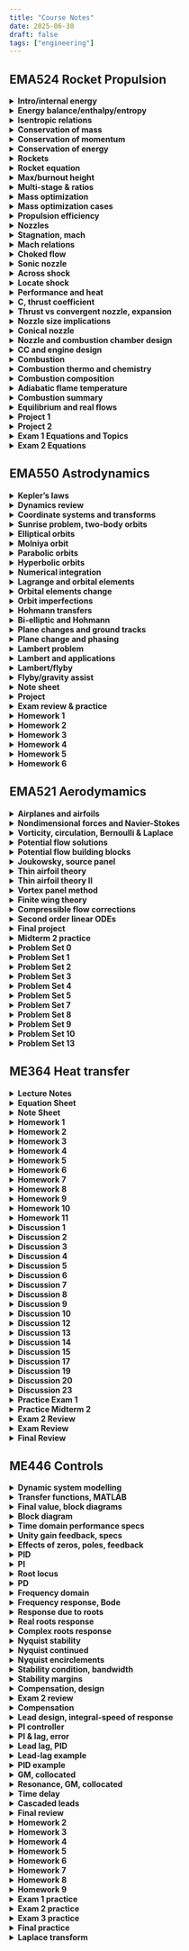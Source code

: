 ```yaml
---
title: "Course Notes"
date: 2025-06-30
draft: false
tags: ["engineering"]
---
```


## EMA524 Rocket Propulsion

<details>
<summary><strong>Intro/internal energy</strong></summary>
<iframe src="/course_notes/EMA524/524_lecture_1.pdf" width="100%" height="600px"></iframe>
</details>

<details>
<summary><strong>Energy balance/enthalpy/entropy</strong></summary>
<iframe src="/course_notes/EMA524/524_lecture_3.pdf" width="100%" height="600px"></iframe>
</details>

<details>
<summary><strong>Isentropic relations</strong></summary>
<iframe src="/course_notes/EMA524/524_lecture_4_isentropic_relations.pdf" width="100%" height="600px"></iframe>
</details>

<details>
<summary><strong>Conservation of mass</strong></summary>
<iframe src="/course_notes/EMA524/524_lecture_5_cons_mass.pdf" width="100%" height="600px"></iframe>
</details>

<details>
<summary><strong>Conservation of momentum</strong></summary>
<iframe src="/course_notes/EMA524/524_lecture_6_cons_momentum.pdf" width="100%" height="600px"></iframe>
</details>

<details>
<summary><strong>Conservation of energy</strong></summary>
<iframe src="/course_notes/EMA524/524_lecture_7_cons_energy.pdf" width="100%" height="600px"></iframe>
</details>

<details>
<summary><strong>Rockets</strong></summary>
<iframe src="/course_notes/EMA524/524_lecture_8_rockets.pdf" width="100%" height="600px"></iframe>
</details>

<details>
<summary><strong>Rocket equation</strong></summary>
<iframe src="/course_notes/EMA524/524_lecture_9_rocket_eqn.pdf" width="100%" height="600px"></iframe>
</details>

<details>
<summary><strong>Max/burnout height</strong></summary>
<iframe src="/course_notes/EMA524/524_lecture_10_hb,_hmax.pdf" width="100%" height="600px"></iframe>
</details>

<details>
<summary><strong>Multi-stage & ratios</strong></summary>
<iframe src="/course_notes/EMA524/524_lecture_11_multi-stage,_ratios.pdf" width="100%" height="600px"></iframe>
</details>

<details>
<summary><strong>Mass optimization</strong></summary>
<iframe src="/course_notes/EMA524/524_lecture_13_mass_optimization.pdf" width="100%" height="600px"></iframe>
</details>

<details>
<summary><strong>Mass optimization cases</strong></summary>
<iframe src="/course_notes/EMA524/524_lecture_14_mass_optimization_cases.pdf" width="100%" height="600px"></iframe>
</details>

<details>
<summary><strong>Propulsion efficiency</strong></summary>
<iframe src="/course_notes/EMA524/524_lecture_15_prop_efficiency.pdf" width="100%" height="600px"></iframe>
</details>

<details>
<summary><strong>Nozzles</strong></summary>
<iframe src="/course_notes/EMA524/524_lecture_16_nozzles.pdf" width="100%" height="600px"></iframe>
</details>

<details>
<summary><strong>Stagnation, mach</strong></summary>
<iframe src="/course_notes/EMA524/524_lecture_17_stag,_mach.pdf" width="100%" height="600px"></iframe>
</details>

<details>
<summary><strong>Mach relations</strong></summary>
<iframe src="/course_notes/EMA524/524_lecture_18_mach_relations.pdf" width="100%" height="600px"></iframe>
</details>

<details>
<summary><strong>Choked flow</strong></summary>
<iframe src="/course_notes/EMA524/524_lecture_19_choke_flow.pdf" width="100%" height="600px"></iframe>
</details>

<details>
<summary><strong>Sonic nozzle</strong></summary>
<iframe src="/course_notes/EMA524/524_lecture_20_sonic_nozzle.pdf" width="100%" height="600px"></iframe>
</details>

<details>
<summary><strong>Across shock</strong></summary>
<iframe src="/course_notes/EMA524/524_lecture_22_across_shock.pdf" width="100%" height="600px"></iframe>
</details>

<details>
<summary><strong>Locate shock</strong></summary>
<iframe src="/course_notes/EMA524/524_lecture_24_locate_shock.pdf" width="100%" height="600px"></iframe>
</details>

<details>
<summary><strong>Performance and heat</strong></summary>
<iframe src="/course_notes/EMA524/524_lecture_25_performance_and_heat.pdf" width="100%" height="600px"></iframe>
</details>

<details>
<summary><strong>C, thrust coefficient</strong></summary>
<iframe src="/course_notes/EMA524/524_lecture_26_c_,_thrust_coefficient.pdf" width="100%" height="600px"></iframe>
</details>

<details>
<summary><strong>Thrust vs convergent nozzle, expansion</strong></summary>
<iframe src="/course_notes/EMA524/524_lecture_27_thrust_vs_convergent,_expansion.pdf" width="100%" height="600px"></iframe>
</details>

<details>
<summary><strong>Nozzle size implications</strong></summary>
<iframe src="/course_notes/EMA524/524_lecture_28_nozzle_size_implications_.pdf" width="100%" height="600px"></iframe>
</details>

<details>
<summary><strong>Conical nozzle</strong></summary>
<iframe src="/course_notes/EMA524/524_lecture_29_conical_nozzle_.pdf" width="100%" height="600px"></iframe>
</details>

<details>
<summary><strong>Nozzle and combustion chamber design</strong></summary>
<iframe src="/course_notes/EMA524/524_lecture_30_nozzle_and_cc_design.pdf" width="100%" height="600px"></iframe>
</details>

<details>
<summary><strong>CC and engine design</strong></summary>
<iframe src="/course_notes/EMA524/524_lecture_31_cc_and_engine_design.pdf" width="100%" height="600px"></iframe>
</details>

<details>
<summary><strong>Combustion</strong></summary>
<iframe src="/course_notes/EMA524/524_lecture_32_combustion.pdf" width="100%" height="600px"></iframe>
</details>

<details>
<summary><strong>Combustion thermo and chemistry</strong></summary>
<iframe src="/course_notes/EMA524/524_lecture_33_combustion_thermo_and_chemistry.pdf" width="100%" height="600px"></iframe>
</details>

<details>
<summary><strong>Combustion composition</strong></summary>
<iframe src="/course_notes/EMA524/524_lecture_34_combustion_composition.pdf" width="100%" height="600px"></iframe>
</details>

<details>
<summary><strong>Adiabatic flame temperature</strong></summary>
<iframe src="/course_notes/EMA524/524_lecture_36_adb_flame_temp_.pdf" width="100%" height="600px"></iframe>
</details>

<details>
<summary><strong>Combustion summary</strong></summary>
<iframe src="/course_notes/EMA524/524_lecture_37_combustion_summary.pdf" width="100%" height="600px"></iframe>
</details>

<details>
<summary><strong>Equilibrium and real flows</strong></summary>
<iframe src="/course_notes/EMA524/524_lecture_39_equil_and_real_flows.pdf" width="100%" height="600px"></iframe>
</details>

<details>
<summary><strong>Project 1</strong></summary>
<iframe src="/course_notes/EMA524/524_project_1.pdf" width="100%" height="600px"></iframe>
</details>

<details>
<summary><strong>Project 2</strong></summary>
<iframe src="/course_notes/EMA524/524_project_2.pdf" width="100%" height="600px"></iframe>
</details>

<details>
<summary><strong>Exam 1 Equations and Topics</strong></summary>
<iframe src="/course_notes/EMA524/Exam_1_Equations_and_Topics.pdf" width="100%" height="600px"></iframe>
</details>

<details>
<summary><strong>Exam 2 Equations</strong></summary>
<iframe src="/course_notes/EMA524/Exam_2_Equations.pdf" width="100%" height="600px"></iframe>
</details>

## EMA550 Astrodynamics

<details>
<summary><strong>Kepler’s laws</strong></summary>
<iframe src="/course_notes/EMA550/550_lecture_1_Kepler_.pdf" width="100%" height="600px"></iframe>
</details>

<details>
<summary><strong>Dynamics review</strong></summary>
<iframe src="/course_notes/EMA550/550_lecture_2_dynamics_review.pdf" width="100%" height="600px"></iframe>
</details>

<details>
<summary><strong>Coordinate systems and transforms</strong></summary>
<iframe src="/course_notes/EMA550/550_lecture_3_c-sys_and_transform.pdf" width="100%" height="600px"></iframe>
</details>

<details>
<summary><strong>Sunrise problem, two-body orbits</strong></summary>
<iframe src="/course_notes/EMA550/550_lecture_4_sunrise,_2_body.pdf" width="100%" height="600px"></iframe>
</details>

<details>
<summary><strong>Elliptical orbits</strong></summary>
<iframe src="/course_notes/EMA550/550_lecture_5_elliptical_orbits.pdf" width="100%" height="600px"></iframe>
</details>

<details>
<summary><strong>Molniya orbit</strong></summary>
<iframe src="/course_notes/EMA550/550_lecture_6_molniya.pdf" width="100%" height="600px"></iframe>
</details>

<details>
<summary><strong>Parabolic orbits</strong></summary>
<iframe src="/course_notes/EMA550/550_lecture_7_parabolic_orbits.pdf" width="100%" height="600px"></iframe>
</details>

<details>
<summary><strong>Hyperbolic orbits</strong></summary>
<iframe src="/course_notes/EMA550/550_lecture_8_hyperbolic.pdf" width="100%" height="600px"></iframe>
</details>

<details>
<summary><strong>Numerical integration</strong></summary>
<iframe src="/course_notes/EMA550/550_lecture_9_numerical_integration_.pdf" width="100%" height="600px"></iframe>
</details>

<details>
<summary><strong>Lagrange and orbital elements</strong></summary>
<iframe src="/course_notes/EMA550/550_lecture_10_Lagrange,_orbital_elements_.pdf" width="100%" height="600px"></iframe>
</details>

<details>
<summary><strong>Orbital elements change</strong></summary>
<iframe src="/course_notes/EMA550/550_lecture_11_orbital_elements_change_.pdf" width="100%" height="600px"></iframe>
</details>

<details>
<summary><strong>Orbit imperfections</strong></summary>
<iframe src="/course_notes/EMA550/550_lecture_14_orbit_imperfections.pdf" width="100%" height="600px"></iframe>
</details>

<details>
<summary><strong>Hohmann transfers</strong></summary>
<iframe src="/course_notes/EMA550/550_lecture_15_hohmann_transfers.pdf" width="100%" height="600px"></iframe>
</details>

<details>
<summary><strong>Bi-elliptic and Hohmann</strong></summary>
<iframe src="/course_notes/EMA550/550_lecture_16_bi-elliptic_and_hohmann_.pdf" width="100%" height="600px"></iframe>
</details>

<details>
<summary><strong>Plane changes and ground tracks</strong></summary>
<iframe src="/course_notes/EMA550/550_lecture_17_plane_changes,_ground_tracks.pdf" width="100%" height="600px"></iframe>
</details>

<details>
<summary><strong>Plane change and phasing</strong></summary>
<iframe src="/course_notes/EMA550/550_lecture_18_plane_change,_phasing_.pdf" width="100%" height="600px"></iframe>
</details>

<details>
<summary><strong>Lambert problem</strong></summary>
<iframe src="/course_notes/EMA550/550_lecture_19_lambert.pdf" width="100%" height="600px"></iframe>
</details>

<details>
<summary><strong>Lambert and applications</strong></summary>
<iframe src="/course_notes/EMA550/550_L20_lambert_and.pdf" width="100%" height="600px"></iframe>
</details>

<details>
<summary><strong>Lambert/flyby</strong></summary>
<iframe src="/course_notes/EMA550/550_L23.pdf" width="100%" height="600px"></iframe>
</details>

<details>
<summary><strong>Flyby/gravity assist</strong></summary>
<iframe src="/course_notes/EMA550/550_L24.pdf" width="100%" height="600px"></iframe>
</details>

<details>
<summary><strong>Note sheet</strong></summary>
<iframe src="/course_notes/EMA550/Note_sheet_.pdf" width="100%" height="600px"></iframe>
</details>

<details>
<summary><strong>Project</strong></summary>
<iframe src="/course_notes/EMA550/Project.pdf" width="100%" height="600px"></iframe>
</details>

<details>
<summary><strong>Exam review & practice</strong></summary>
<iframe src="/course_notes/EMA550/550_exam_review_practice.pdf" width="100%" height="600px"></iframe>
</details>

<details>
<summary><strong>Homework 1</strong></summary>
<iframe src="/course_notes/EMA550/550_HW1.pdf" width="100%" height="600px"></iframe>
</details>

<details>
<summary><strong>Homework 2</strong></summary>
<iframe src="/course_notes/EMA550/550_HW2.pdf" width="100%" height="600px"></iframe>
</details>

<details>
<summary><strong>Homework 3</strong></summary>
<iframe src="/course_notes/EMA550/550_HW3.pdf" width="100%" height="600px"></iframe>
</details>

<details>
<summary><strong>Homework 4</strong></summary>
<iframe src="/course_notes/EMA550/550_HW4.pdf" width="100%" height="600px"></iframe>
</details>

<details>
<summary><strong>Homework 5</strong></summary>
<iframe src="/course_notes/EMA550/550_HW5.pdf" width="100%" height="600px"></iframe>
</details>

<details>
<summary><strong>Homework 6</strong></summary>
<iframe src="/course_notes/EMA550/550_HW6.pdf" width="100%" height="600px"></iframe>
</details>

## EMA521 Aerodymamics

<details>
<summary><strong>Airplanes and airfoils</strong></summary>
<iframe src="/course_notes/EMA521/521_lecture_1-3.pdf" width="100%" height="600px"></iframe>
</details>

<details>
<summary><strong>Nondimensional forces and Navier-Stokes</strong></summary>
<iframe src="/course_notes/EMA521/521_lecture_4-8.pdf" width="100%" height="600px"></iframe>
</details>

<details>
<summary><strong>Vorticity, circulation, Bernoulli & Laplace</strong></summary>
<iframe src="/course_notes/EMA521/521_lecture_9-13.pdf" width="100%" height="600px"></iframe>
</details>

<details>
<summary><strong>Potential flow solutions</strong></summary>
<iframe src="/course_notes/EMA521/521_lecture_14-16.pdf" width="100%" height="600px"></iframe>
</details>

<details>
<summary><strong>Potential flow building blocks</strong></summary>
<iframe src="/course_notes/EMA521/521_lecture_17-21_potential_flow_building_blocks.pdf" width="100%" height="600px"></iframe>
</details>

<details>
<summary><strong>Joukowsky, source panel</strong></summary>
<iframe src="/course_notes/EMA521/521_lecture_22-24_Joukowsky,_source_panel.pdf" width="100%" height="600px"></iframe>
</details>

<details>
<summary><strong>Thin airfoil theory</strong></summary>
<iframe src="/course_notes/EMA521/521_lecture_25-29_thin_airfoil_theory.pdf" width="100%" height="600px"></iframe>
</details>

<details>
<summary><strong>Thin airfoil theory II</strong></summary>
<iframe src="/course_notes/EMA521/521_lecture_30-32_thin_airfoil_theory_2.pdf" width="100%" height="600px"></iframe>
</details>

<details>
<summary><strong>Vortex panel method</strong></summary>
<iframe src="/course_notes/EMA521/521_lecture_33-34_vortex_panel.pdf" width="100%" height="600px"></iframe>
</details>

<details>
<summary><strong>Finite wing theory</strong></summary>
<iframe src="/course_notes/EMA521/521_lecture_35-40_finite_wing_theory.pdf" width="100%" height="600px"></iframe>
</details>

<details>
<summary><strong>Compressible flow corrections</strong></summary>
<iframe src="/course_notes/EMA521/521_lecture_41-44_comp_flow_corrections_.pdf" width="100%" height="600px"></iframe>
</details>

<details>
<summary><strong>Second order linear ODEs</strong></summary>
<iframe src="/course_notes/EMA521/Note_Dec_10,_2024.pdf" width="100%" height="600px"></iframe>
</details>

<details>
<summary><strong>Final project</strong></summary>
<iframe src="/course_notes/EMA521/521_Final_Project.pdf" width="100%" height="600px"></iframe>
</details>

<details>
<summary><strong>Midterm 2 practice</strong></summary>
<iframe src="/course_notes/EMA521/Midterm_2_practice.pdf" width="100%" height="600px"></iframe>
</details>

<details>
<summary><strong>Problem Set 0</strong></summary>
<iframe src="/course_notes/EMA521/521_PS0.pdf" width="100%" height="600px"></iframe>
</details>

<details>
<summary><strong>Problem Set 1</strong></summary>
<iframe src="/course_notes/EMA521/521_PS1.pdf" width="100%" height="600px"></iframe>
</details>

<details>
<summary><strong>Problem Set 2</strong></summary>
<iframe src="/course_notes/EMA521/521_PS2.pdf" width="100%" height="600px"></iframe>
</details>

<details>
<summary><strong>Problem Set 3</strong></summary>
<iframe src="/course_notes/EMA521/521_PS3.pdf" width="100%" height="600px"></iframe>
</details>

<details>
<summary><strong>Problem Set 4</strong></summary>
<iframe src="/course_notes/EMA521/521_PS4.pdf" width="100%" height="600px"></iframe>
</details>

<details>
<summary><strong>Problem Set 5</strong></summary>
<iframe src="/course_notes/EMA521/521_PS5.pdf" width="100%" height="600px"></iframe>
</details>

<details>
<summary><strong>Problem Set 7</strong></summary>
<iframe src="/course_notes/EMA521/521_PS7.pdf" width="100%" height="600px"></iframe>
</details>

<details>
<summary><strong>Problem Set 8</strong></summary>
<iframe src="/course_notes/EMA521/521_PS8.pdf" width="100%" height="600px"></iframe>
</details>

<details>
<summary><strong>Problem Set 9</strong></summary>
<iframe src="/course_notes/EMA521/521_PS9.pdf" width="100%" height="600px"></iframe>
</details>

<details>
<summary><strong>Problem Set 10</strong></summary>
<iframe src="/course_notes/EMA521/521_PS10.pdf" width="100%" height="600px"></iframe>
</details>

<details>
<summary><strong>Problem Set 13</strong></summary>
<iframe src="/course_notes/EMA521/521_PS13.pdf" width="100%" height="600px"></iframe>
</details>

## ME364 Heat transfer

<details>
  <summary><strong>Lecture Notes</strong></summary>
  <iframe src="/course_notes/ME364/LECTURE.pdf" width="100%" height="600px"></iframe>
</details>

<details>
  <summary><strong>Equation Sheet</strong></summary>
  <iframe src="/course_notes/ME364/EQ_sheet.pdf" width="100%" height="600px"></iframe>
</details>

<details>
  <summary><strong>Note Sheet</strong></summary>
  <iframe src="/course_notes/ME364/364_note_sheet.pdf" width="100%" height="600px"></iframe>
</details>

<details>
  <summary><strong>Homework 1</strong></summary>
  <iframe src="/course_notes/ME364/364_hw01.pdf" width="100%" height="600px"></iframe>
</details>

<details>
  <summary><strong>Homework 2</strong></summary>
  <iframe src="/course_notes/ME364/364_hw2.pdf" width="100%" height="600px"></iframe>
</details>

<details>
  <summary><strong>Homework 3</strong></summary>
  <iframe src="/course_notes/ME364/364_hw3.pdf" width="100%" height="600px"></iframe>
</details>

<details>
  <summary><strong>Homework 4</strong></summary>
  <iframe src="/course_notes/ME364/364_hw4.pdf" width="100%" height="600px"></iframe>
</details>

<details>
  <summary><strong>Homework 5</strong></summary>
  <iframe src="/course_notes/ME364/364_hw5.pdf" width="100%" height="600px"></iframe>
</details>

<details>
  <summary><strong>Homework 6</strong></summary>
  <iframe src="/course_notes/ME364/364_hw6.pdf" width="100%" height="600px"></iframe>
</details>

<details>
  <summary><strong>Homework 7</strong></summary>
  <iframe src="/course_notes/ME364/364_hw7_external_convection.pdf" width="100%" height="600px"></iframe>
</details>

<details>
  <summary><strong>Homework 8</strong></summary>
  <iframe src="/course_notes/ME364/364_hw8.pdf" width="100%" height="600px"></iframe>
</details>

<details>
  <summary><strong>Homework 9</strong></summary>
  <iframe src="/course_notes/ME364/364_hw9.pdf" width="100%" height="600px"></iframe>
</details>

<details>
  <summary><strong>Homework 10</strong></summary>
  <iframe src="/course_notes/ME364/364_hw10.pdf" width="100%" height="600px"></iframe>
</details>

<details>
  <summary><strong>Homework 11</strong></summary>
  <iframe src="/course_notes/ME364/364_hw11.pdf" width="100%" height="600px"></iframe>
</details>

<details>
  <summary><strong>Discussion 1</strong></summary>
  <iframe src="/course_notes/ME364/DIS1.pdf" width="100%" height="600px"></iframe>
</details>

<details>
  <summary><strong>Discussion 2</strong></summary>
  <iframe src="/course_notes/ME364/364_dis2.pdf" width="100%" height="600px"></iframe>
</details>

<details>
  <summary><strong>Discussion 3</strong></summary>
  <iframe src="/course_notes/ME364/364_dis3.pdf" width="100%" height="600px"></iframe>
</details>

<details>
  <summary><strong>Discussion 4</strong></summary>
  <iframe src="/course_notes/ME364/364_dis4.pdf" width="100%" height="600px"></iframe>
</details>

<details>
  <summary><strong>Discussion 5</strong></summary>
  <iframe src="/course_notes/ME364/364_dis5.pdf" width="100%" height="600px"></iframe>
</details>

<details>
  <summary><strong>Discussion 6</strong></summary>
  <iframe src="/course_notes/ME364/364_dis6.pdf" width="100%" height="600px"></iframe>
</details>

<details>
  <summary><strong>Discussion 7</strong></summary>
  <iframe src="/course_notes/ME364/364_dis7.pdf" width="100%" height="600px"></iframe>
</details>

<details>
  <summary><strong>Discussion 8</strong></summary>
  <iframe src="/course_notes/ME364/364_dis8.pdf" width="100%" height="600px"></iframe>
</details>

<details>
  <summary><strong>Discussion 9</strong></summary>
  <iframe src="/course_notes/ME364/364_dis9.pdf" width="100%" height="600px"></iframe>
</details>

<details>
  <summary><strong>Discussion 10</strong></summary>
  <iframe src="/course_notes/ME364/364_dis10.pdf" width="100%" height="600px"></iframe>
</details>

<details>
  <summary><strong>Discussion 12</strong></summary>
  <iframe src="/course_notes/ME364/364_dis12.pdf" width="100%" height="600px"></iframe>
</details>

<details>
  <summary><strong>Discussion 13</strong></summary>
  <iframe src="/course_notes/ME364/364_dis13.pdf" width="100%" height="600px"></iframe>
</details>

<details>
  <summary><strong>Discussion 14</strong></summary>
  <iframe src="/course_notes/ME364/364_dis14.pdf" width="100%" height="600px"></iframe>
</details>

<details>
  <summary><strong>Discussion 15</strong></summary>
  <iframe src="/course_notes/ME364/364_dis15.pdf" width="100%" height="600px"></iframe>
</details>

<details>
  <summary><strong>Discussion 17</strong></summary>
  <iframe src="/course_notes/ME364/364_dis17.pdf" width="100%" height="600px"></iframe>
</details>

<details>
  <summary><strong>Discussion 19</strong></summary>
  <iframe src="/course_notes/ME364/364_dis19.pdf" width="100%" height="600px"></iframe>
</details>

<details>
  <summary><strong>Discussion 20</strong></summary>
  <iframe src="/course_notes/ME364/364_lec20.pdf" width="100%" height="600px"></iframe>
</details>

<details>
  <summary><strong>Discussion 23</strong></summary>
  <iframe src="/course_notes/ME364/364_dis23.pdf" width="100%" height="600px"></iframe>
</details>

<details>
  <summary><strong>Practice Exam 1</strong></summary>
  <iframe src="/course_notes/ME364/364_practice_exam_1.pdf" width="100%" height="600px"></iframe>
</details>

<details>
  <summary><strong>Practice Midterm 2</strong></summary>
  <iframe src="/course_notes/ME364/Practice_midterm_2.pdf" width="100%" height="600px"></iframe>
</details>

<details>
  <summary><strong>Exam 2 Review</strong></summary>
  <iframe src="/course_notes/ME364/364_exam_2_review.pdf" width="100%" height="600px"></iframe>
</details>

<details>
  <summary><strong>Exam Review</strong></summary>
  <iframe src="/course_notes/ME364/364_exam_review.pdf" width="100%" height="600px"></iframe>
</details>

<details>
  <summary><strong>Final Review</strong></summary>
  <iframe src="/course_notes/ME364/364_final_review.pdf" width="100%" height="600px"></iframe>
</details>

## ME446 Controls

<!-- Lectures -->
<details>
  <summary><strong>Dynamic system modelling</strong></summary>
  <iframe src="/course_notes/ME446/446_Lec2,3,4.pdf" width="100%" height="600px"></iframe>
</details>

<details>
  <summary><strong>Transfer functions, MATLAB</strong></summary>
  <iframe src="/course_notes/ME446/446_lec5_transfer_fn,_matlab_.pdf" width="100%" height="600px"></iframe>
</details>

<details>
  <summary><strong>Final value, block diagrams</strong></summary>
  <iframe src="/course_notes/ME446/446_lec6_final_value,_block_diagrams.pdf" width="100%" height="600px"></iframe>
</details>

<details>
  <summary><strong>Block diagram</strong></summary>
  <iframe src="/course_notes/ME446/446_lec7_block_diagram.pdf" width="100%" height="600px"></iframe>
</details>

<details>
  <summary><strong>Time domain performance specs</strong></summary>
  <iframe src="/course_notes/ME446/446_lec9_time_domain_performance_specs.pdf" width="100%" height="600px"></iframe>
</details>

<details>
  <summary><strong>Unity gain feedback, specs</strong></summary>
  <iframe src="/course_notes/ME446/446_lec10_unity_gain_feedback,_specs.pdf" width="100%" height="600px"></iframe>
</details>

<details>
  <summary><strong>Effects of zeros, poles, feedback</strong></summary>
  <iframe src="/course_notes/ME446/446_lec11_effects_of_zeros,_poles._feedback.pdf" width="100%" height="600px"></iframe>
</details>

<details>
  <summary><strong>PID</strong></summary>
  <iframe src="/course_notes/ME446/446_lec12_pid_.pdf" width="100%" height="600px"></iframe>
</details>

<details>
  <summary><strong>PI</strong></summary>
  <iframe src="/course_notes/ME446/446_lec14_pi.pdf" width="100%" height="600px"></iframe>
</details>

<details>
  <summary><strong>Root locus</strong></summary>
  <iframe src="/course_notes/ME446/446_lec15_root_locus.pdf" width="100%" height="600px"></iframe>
</details>

<details>
  <summary><strong>PD</strong></summary>
  <iframe src="/course_notes/ME446/446_lec16_.pdf" width="100%" height="600px"></iframe>
</details>

<details>
  <summary><strong>Frequency domain</strong></summary>
  <iframe src="/course_notes/ME446/446_lec17_frequency_domain.pdf" width="100%" height="600px"></iframe>
</details>

<details>
  <summary><strong>Frequency response, Bode</strong></summary>
  <iframe src="/course_notes/ME446/446_lec18_frequency_response,_bode.pdf" width="100%" height="600px"></iframe>
</details>

<details>
  <summary><strong>Response due to roots</strong></summary>
  <iframe src="/course_notes/ME446/446_lec19_response_due_to_roots.pdf" width="100%" height="600px"></iframe>
</details>

<details>
  <summary><strong>Real roots response</strong></summary>
  <iframe src="/course_notes/ME446/446_lec20_real_roots_response.pdf" width="100%" height="600px"></iframe>
</details>

<details>
  <summary><strong>Complex roots response</strong></summary>
  <iframe src="/course_notes/ME446/446_lec21_complex_roots_response_.pdf" width="100%" height="600px"></iframe>
</details>

<details>
  <summary><strong>Nyquist stability</strong></summary>
  <iframe src="/course_notes/ME446/446_lec22_nyquist_stability.pdf" width="100%" height="600px"></iframe>
</details>

<details>
  <summary><strong>Nyquist continued</strong></summary>
  <iframe src="/course_notes/ME446/446_lec23_nyquist.pdf" width="100%" height="600px"></iframe>
</details>

<details>
  <summary><strong>Nyquist encirclements</strong></summary>
  <iframe src="/course_notes/ME446/446_lec24_nyquist_encirclements.pdf" width="100%" height="600px"></iframe>
</details>

<details>
  <summary><strong>Stability condition, bandwidth</strong></summary>
  <iframe src="/course_notes/ME446/446_lec25_stability_condition,_bandwidth_.pdf" width="100%" height="600px"></iframe>
</details>

<details>
  <summary><strong>Stability margins</strong></summary>
  <iframe src="/course_notes/ME446/446_lec26_stability_margins.pdf" width="100%" height="600px"></iframe>
</details>

<details>
  <summary><strong>Compensation, design</strong></summary>
  <iframe src="/course_notes/ME446/446_lec27_compensation,_design.pdf" width="100%" height="600px"></iframe>
</details>

<details>
  <summary><strong>Exam 2 review</strong></summary>
  <iframe src="/course_notes/ME446/446_lec28_exam_2_review.pdf" width="100%" height="600px"></iframe>
</details>

<details>
  <summary><strong>Compensation</strong></summary>
  <iframe src="/course_notes/ME446/446_lec29_compensation_.pdf" width="100%" height="600px"></iframe>
</details>

<details>
  <summary><strong>Lead design, integral-speed of response</strong></summary>
  <iframe src="/course_notes/ME446/446_lec30_lead_design,_integral-speed_of_response.pdf" width="100%" height="600px"></iframe>
</details>

<details>
  <summary><strong>PI controller</strong></summary>
  <iframe src="/course_notes/ME446/446_lec31_pi_controller_.pdf" width="100%" height="600px"></iframe>
</details>

<details>
  <summary><strong>PI & lag, error</strong></summary>
  <iframe src="/course_notes/ME446/446_lec32_pi_&_lag,_error.pdf" width="100%" height="600px"></iframe>
</details>

<details>
  <summary><strong>Lead lag, PID</strong></summary>
  <iframe src="/course_notes/ME446/446_lec33_lead_lag,_pid.pdf" width="100%" height="600px"></iframe>
</details>

<details>
  <summary><strong>Lead-lag example</strong></summary>
  <iframe src="/course_notes/ME446/446_lec34_lead-lag_example.pdf" width="100%" height="600px"></iframe>
</details>

<details>
  <summary><strong>PID example</strong></summary>
  <iframe src="/course_notes/ME446/446_lec35_pid_example.pdf" width="100%" height="600px"></iframe>
</details>

<details>
  <summary><strong>GM, collocated</strong></summary>
  <iframe src="/course_notes/ME446/446_lec36_gm,_collocated.pdf" width="100%" height="600px"></iframe>
</details>

<details>
  <summary><strong>Resonance, GM, collocated</strong></summary>
  <iframe src="/course_notes/ME446/446_lec37_resonance,_GM,_collocated.pdf" width="100%" height="600px"></iframe>
</details>

<details>
  <summary><strong>Time delay</strong></summary>
  <iframe src="/course_notes/ME446/446_lec39_time_delay.pdf" width="100%" height="600px"></iframe>
</details>

<details>
  <summary><strong>Cascaded leads</strong></summary>
  <iframe src="/course_notes/ME446/446_lec40.pdf" width="100%" height="600px"></iframe>
</details>

<details>
  <summary><strong>Final review</strong></summary>
  <iframe src="/course_notes/ME446/446_lec41_review.pdf" width="100%" height="600px"></iframe>
</details>

<!-- Homeworks -->
<details>
  <summary><strong>Homework 2</strong></summary>
  <iframe src="/course_notes/ME446/446_hw2.pdf" width="100%" height="600px"></iframe>
</details>

<details>
  <summary><strong>Homework 3</strong></summary>
  <iframe src="/course_notes/ME446/446_hw3.pdf" width="100%" height="600px"></iframe>
</details>

<details>
  <summary><strong>Homework 4</strong></summary>
  <iframe src="/course_notes/ME446/446_hw4.pdf" width="100%" height="600px"></iframe>
</details>

<details>
  <summary><strong>Homework 5</strong></summary>
  <iframe src="/course_notes/ME446/446_hw5.pdf" width="100%" height="600px"></iframe>
</details>

<details>
  <summary><strong>Homework 6</strong></summary>
  <iframe src="/course_notes/ME446/446_hw6.pdf" width="100%" height="600px"></iframe>
</details>

<details>
  <summary><strong>Homework 7</strong></summary>
  <iframe src="/course_notes/ME446/446_hw7.pdf" width="100%" height="600px"></iframe>
</details>

<details>
  <summary><strong>Homework 8</strong></summary>
  <iframe src="/course_notes/ME446/446_hw8.pdf" width="100%" height="600px"></iframe>
</details>

<details>
  <summary><strong>Homework 9</strong></summary>
  <iframe src="/course_notes/ME446/446_hw9.pdf" width="100%" height="600px"></iframe>
</details>

<!-- Reviews and Exams -->
<details>
  <summary><strong>Exam 1 practice</strong></summary>
  <iframe src="/course_notes/ME446/446_exam_1_review_.pdf" width="100%" height="600px"></iframe>
</details>

<details>
  <summary><strong>Exam 2 practice</strong></summary>
  <iframe src="/course_notes/ME446/446_exam_2_review.pdf" width="100%" height="600px"></iframe>
</details>

<details>
  <summary><strong>Exam 3 practice</strong></summary>
  <iframe src="/course_notes/ME446/446_exam_3_review_.pdf" width="100%" height="600px"></iframe>
</details>

<details>
  <summary><strong>Final practice</strong></summary>
  <iframe src="/course_notes/ME446/446_final_review.pdf" width="100%" height="600px"></iframe>
</details>



<!-- Miscellaneous -->
<details>
  <summary><strong>Laplace transform</strong></summary>
  <iframe src="/course_notes/ME446/Note_Sep_11,_2023.pdf" width="100%" height="600px"></iframe>
</details>
